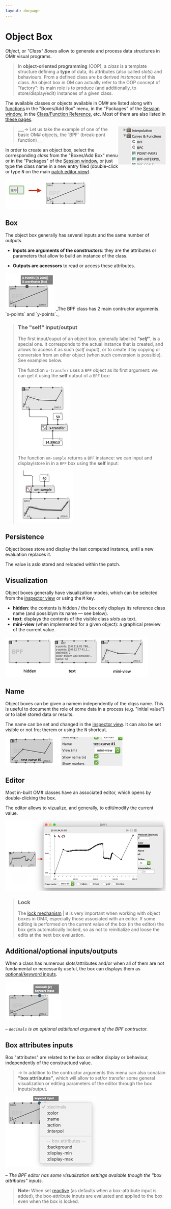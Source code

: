 ```yaml
---
layout: docpage
---
```


# Object Box

_Object_, or _"Class" Boxes_ allow to generate and process data structures in OM# visual programs.

> In **object-oriented programming** (OOP), a _class_ is a template structure defining a **type** of data, its attributes (also called _slots_) and behaviours. From a defined class are be derived _instances_ of this class.
> An object box in OM can actually refer to the OOP concept of "factory": its main role is to produce (and additionally, to store/display/edit) instances of a given class.


The available classes or objects available in OM# are listed along with [functions](function-box) in the "Boxes/Add Box" menu, in the "Packages" of the [Session window](session#the-packages-library-tab), in the [Class/Function Reference](help), etc. Most of them are also listed in [these pages](index#main-objects-and-editors).

> <img src="objects_img/bpf-packages.png" align="right">
> ___&rarr; Let us take the example of one of the basic OM# objects, the `BPF` (break-pont function)___

In order to create an object box, select the corresponding _class_ from the "Boxes/Add Box" menu or in the "Packages" of the [Session window](session#the-packages-library-tab), or just type the class name in a new entry filed (double-click or type <kbd>N</kbd> on the main [patch editor view](patch)).

<img src="objects_img/obj-make-box.png">

## Box

The object box generally has several inputs and the same number of outputs.

* **Inputs are arguments of the constructors**: they are the attributes or parameters that allow to build an instance of the class.

* **Outputs are accessors** to read or access these attributes.

<img src="objects_img/obj-box-input.png">
_The BPF class has 2 main contructor arguments. `x-points` and `y-points`._

> ### The "self" input/output
> The first input/ouput of an object box, generally labelled ***"self"***, is a special one. It corresponds to the actual instance that is created, and allows to access it as such (_self_ ouput), or to create it by copying or conversion from an other object (when such conversion is possible). See examples below.
>
> The function `x-transfer` uses a `BPF` object as its first argument: we can get it using the **self** output of a `BPF` box:
>
> <img src="objects_img/x-transfer.png">
>
> The function `om-sample` returns a `BPF` instance: we can input and display/store in in a `BPF` box using the **self** input:
>
> <img src="objects_img/om-sample.png">

## Persistence

Object boxes store and display the last computed instance, until a new evaluation replaces it.

The value is aslo stored and reloaded within the patch.

## Visualization

Object boxes generally have visualization modes, which can be selected from the [inspector view](inspector) or using the <kbd>M</kbd> key.

* **hidden**: the contents is hidden / the box only displays its reference class name (and possiblym its name — see below).
* **text**: displays the contents of the visible class _slots_ as text.
* **mini-view** (when implemented for a given object): a graphical preview of the current value.

<img src="objects_img/obj-box-view-modes.png">

## Name

Object boxes can be given a namem independently of the clqss name. This is useful to document the role of some data in a process (e.g. "initial value") or to label stored data or results.

The name can be set and changed in the [inspector view](inspector). It can also be set visible or not fro; therem or using the <kbd>N</kbd> shortcut.

<img src="objects_img/obj-box-name.png">

## Editor

Most in-built OM# classes have an associated editor, which opens by double-clicking the box.

The editor allows to vizualize, and generally, to edit/modify the current value.

<img src="objects_img/bpf-editor.png">


> ### Lock
> The [lock mechanism](eval-modes#lock-state) \| <kbd>B</kbd> is very important when working with object boxes in OM#, especially those associated with an editor.
> If some editing is performed on the current value of the box (in the editor) the box gets automatically locked, so as not to reinitialize and loose the edits at the next box evaluation.



## Additional/optional inputs/outputs

When a class has numerous slots/attributes and/or when all of them are not fundamental or necessarily useful, the box can displays them as [optional/keyword inputs](box-inputs#optional).

<img src="objects_img/obj-box-additional-input.png">

_– `decimals` is an optional additional argument of the BPF contructor._


## Box attributes inputs

Box "attributes" are related to the box or editor display or behaviour, independently of the constructued value.

> &rarr; In addition to the contructor arguments this menu can also conatain **"box attributes"**, which will allow to set/or transfer some general visualization or editing parameters of the editor through the box inputs/output.

<img src="objects_img/obj-box-key-list.png">

_– The BPF editor has some visualization settings avalable though the "box attributes" inputs._

> **Note:** When set [reactive](reactive) (as defaults when a box-attribute input is added), the box-attribute inputs are evaluated and applied to the box even when the box is locked.
